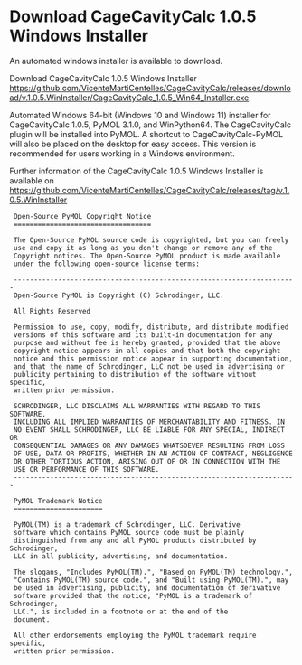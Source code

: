 
Download CageCavityCalc 1.0.5 Windows Installer
 ==================================
 
An automated windows installer is available to download.

Download CageCavityCalc 1.0.5 Windows Installer https://github.com/VicenteMartiCentelles/CageCavityCalc/releases/download/v.1.0.5.WinInstaller/CageCavityCalc_1.0.5_Win64_Installer.exe


Automated Windows 64-bit (Windows 10 and Windows 11) installer for CageCavityCalc 1.0.5, PyMOL 3.1.0, and WinPython64.
The CageCavityCalc plugin will be installed into PyMOL.
A shortcut to CageCavityCalc-PyMOL will also be placed on the desktop for easy access.
This version is recommended for users working in a Windows environment.

Further information of the CageCavityCalc 1.0.5 Windows Installer is available on https://github.com/VicenteMartiCentelles/CageCavityCalc/releases/tag/v.1.0.5.WinInstaller

```
 Open-Source PyMOL Copyright Notice
 ==================================

 The Open-Source PyMOL source code is copyrighted, but you can freely
 use and copy it as long as you don't change or remove any of the
 Copyright notices. The Open-Source PyMOL product is made available
 under the following open-source license terms:

 ----------------------------------------------------------------------
 Open-Source PyMOL is Copyright (C) Schrodinger, LLC.

 All Rights Reserved

 Permission to use, copy, modify, distribute, and distribute modified
 versions of this software and its built-in documentation for any
 purpose and without fee is hereby granted, provided that the above
 copyright notice appears in all copies and that both the copyright
 notice and this permission notice appear in supporting documentation,
 and that the name of Schrodinger, LLC not be used in advertising or
 publicity pertaining to distribution of the software without specific,
 written prior permission.

 SCHRODINGER, LLC DISCLAIMS ALL WARRANTIES WITH REGARD TO THIS SOFTWARE,
 INCLUDING ALL IMPLIED WARRANTIES OF MERCHANTABILITY AND FITNESS. IN
 NO EVENT SHALL SCHRODINGER, LLC BE LIABLE FOR ANY SPECIAL, INDIRECT OR
 CONSEQUENTIAL DAMAGES OR ANY DAMAGES WHATSOEVER RESULTING FROM LOSS
 OF USE, DATA OR PROFITS, WHETHER IN AN ACTION OF CONTRACT, NEGLIGENCE
 OR OTHER TORTIOUS ACTION, ARISING OUT OF OR IN CONNECTION WITH THE
 USE OR PERFORMANCE OF THIS SOFTWARE.
 ----------------------------------------------------------------------

 PyMOL Trademark Notice
 ======================

 PyMOL(TM) is a trademark of Schrodinger, LLC. Derivative
 software which contains PyMOL source code must be plainly
 distinguished from any and all PyMOL products distributed by Schrodinger,
 LLC in all publicity, advertising, and documentation.

 The slogans, "Includes PyMOL(TM).", "Based on PyMOL(TM) technology.",
 "Contains PyMOL(TM) source code.", and "Built using PyMOL(TM).", may
 be used in advertising, publicity, and documentation of derivative
 software provided that the notice, "PyMOL is a trademark of Schrodinger,
 LLC.", is included in a footnote or at the end of the
 document.

 All other endorsements employing the PyMOL trademark require specific,
 written prior permission.
 

